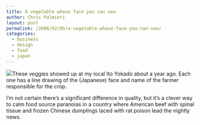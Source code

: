 ```yaml
---
title: A vegetable whose face you can see
author: Chris Palmieri
layout: post
permalink: /2008/02/05/a-vegetable-whose-face-you-can-see/
categories:
  - business
  - design
  - food
  - japan
---
```

[![][1]][2]These veggies showed up at my local Ito Yokado about a year ago. Each one has a line drawing of the (Japanese) face and name of the farmer responsible for the crop. 

I&#8217;m not certain there&#8217;s a significant difference in quality, but it&#8217;s a clever way to calm food source paranoias in a country where American beef with spinal tissue and frozen Chinese dumplings laced with rat poison lead the nightly news.

 [1]: http://farm3.static.flickr.com/2034/2241336683_09a6ce3715_m.jpg
 [2]: http://www.flickr.com/photos/cpalmieri/2241336683/ "photo sharing"